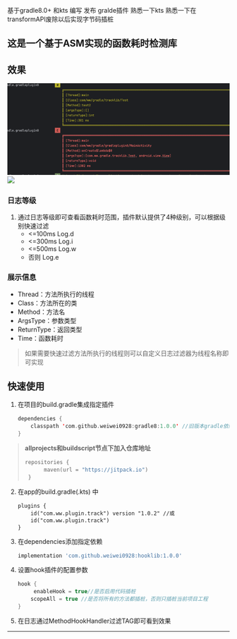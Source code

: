 基于gradle8.0+   和kts 编写 发布 gralde插件 熟悉一下kts   熟悉一下在transformAPI废除以后实现字节码插桩
## 这是一个基于ASM实现的函数耗时检测库

## 效果

![img.png](img.png)![](/png/2021827-165528.png)

### 日志等级

1. 通过日志等级即可查看函数耗时范围，插件默认提供了4种级别，可以根据级别快速过滤
   - <=100ms Log.d
   - <=300ms Log.i
   - <=500ms Log.w
   - 否则 Log.e

### 展示信息

- Thread：方法所执行的线程
- Class：方法所在的类
- Method：方法名
- ArgsType：参数类型
- ReturnType：返回类型
- Time：函数耗时

> 如果需要快速过滤方法所执行的线程则可以自定义日志过滤器为线程名称即可实现

## 快速使用

1. 在项目的build.gradle集成指定插件

   ```kotlin
   dependencies {
       classpath 'com.github.weiwei0928:gradle8:1.0.0' //旧版本gradle依赖插件仓库
   }
   ```

> **allprojects和buildscript节点下加入仓库地址**
>
> ```kotlin
> repositories {
>  		maven(url = "https://jitpack.io")
>  }
>  ```

2. 在app的build.gradle(.kts) 中

   ```.kotlin
   plugins {
       id("com.ww.plugin.track") version "1.0.2" //或
       id("com.ww.plugin.track")
   }
   ```

3. 在dependencies添加指定依赖

   ```groovy
   implementation 'com.github.weiwei0928:hooklib:1.0.0'
   ```

4. 设置hook插件的配置参数

   ```kotlin
   hook {
     	enableHook = true//是否启用代码插桩
       scopeAll = true //是否将所有的方法都插桩，否则只插桩当前项目工程
   }
   
   ```

5. 在日志通过MethodHookHandler过滤TAG即可看到效果

------





